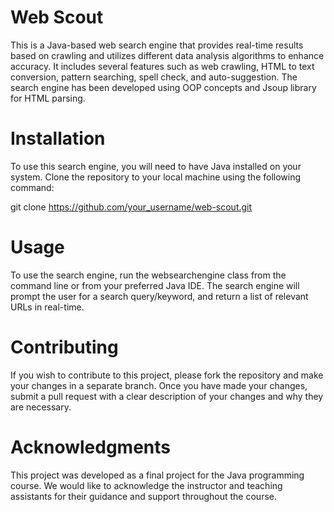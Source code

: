 # Web Scout
This is a Java-based web search engine that provides real-time results based on crawling and utilizes different data analysis algorithms to enhance accuracy. It includes several features such as web crawling, HTML to text conversion, pattern searching, spell check, and auto-suggestion. The search engine has been developed using OOP concepts and Jsoup library for HTML parsing.

# Installation
To use this search engine, you will need to have Java installed on your system. Clone the repository to your local machine using the following command:

git clone https://github.com/your_username/web-scout.git

# Usage
To use the search engine, run the websearchengine class from the command line or from your preferred Java IDE. The search engine will prompt the user for a search query/keyword, and return a list of relevant URLs in real-time.

# Contributing
If you wish to contribute to this project, please fork the repository and make your changes in a separate branch. Once you have made your changes, submit a pull request with a clear description of your changes and why they are necessary.

# Acknowledgments
This project was developed as a final project for the Java programming course. We would like to acknowledge the instructor and teaching assistants for their guidance and support throughout the course.
